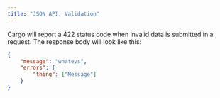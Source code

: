 ```yaml
---
title: "JSON API: Validation"
---
```



Cargo will report a 422 status code when invalid data is submitted in a request. The response body will look like this:

```json
{
	"message": "whatevs",
	"errors": {
		"thing": ["Message"]
	}
}
```